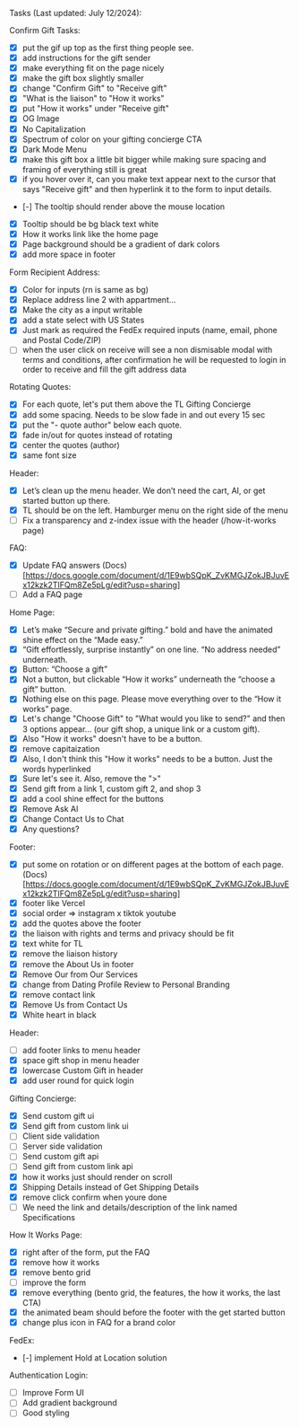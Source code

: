 Tasks (Last updated: July 12/2024):

Confirm Gift Tasks:
- [x] put the gif up top as the first thing people see.
- [x] add instructions for the gift sender
- [x] make everything fit on the page nicely
- [x] make the gift box slightly smaller
- [x] change "Confirm Gift" to "Receive gift"
- [x] "What is the liaison" to "How it works"
- [x] put "How it works" under "Receive gift"
- [x] OG Image
- [x] No Capitalization
- [x] Spectrum of color on your gifting concierge CTA
- [x] Dark Mode Menu
- [x] make this gift box a little bit bigger while making sure spacing and framing of everything still is great
- [x] if you hover over it, can you make text appear next to the cursor that says "Receive gift" and then hyperlink it to the form to input details.
- [-] The tooltip should render above the mouse location
- [x] Tooltip should be bg black text white
- [x] How it works link like the home page
- [x] Page background should be a gradient of dark colors
- [x] add more space in footer

Form Recipient Address:
- [x] Color for inputs (rn is same as bg)
- [x] Replace address line 2 with appartment...
- [x] Make the city as a input writable
- [x] add a state select with US States
- [x] Just mark as required the FedEx required inputs (name, email, phone and Postal Code/ZIP)
- [ ] when the user click on receive will see a non dismisable modal with terms and conditions,
after confirmation he will be requested to login
in order to receive and fill the gift address data

Rotating Quotes:
- [x] For each quote, let's put them above the TL Gifting Concierge
- [x] add some spacing. Needs to be slow fade in and out every 15 sec
- [x] put the "- quote author" below each quote.
- [x] fade in/out for quotes instead of rotating
- [x] center the quotes (author)
- [x] same font size

Header:
- [x] Let’s clean up the menu header. We don’t need the cart, AI, or get started button up there.
- [x] TL should be on the left. Hamburger menu on the right side of the menu
- [ ] Fix a transparency and z-index issue with the header (/how-it-works page)

FAQ:
- [x] Update FAQ answers
(Docs)[https://docs.google.com/document/d/1E9wbSQpK_ZvKMGJZokJBJuvEx12kzk2TIFQm8Ze5pLg/edit?usp=sharing]
- [ ] Add a FAQ page

Home Page:
- [x] Let’s make “Secure and private gifting.” bold and have the animated shine effect on the “Made easy.”
- [x] “Gift effortlessly, surprise instantly” on one line. “No address needed” underneath.
- [x] Button: “Choose a gift”
- [x] Not a button, but clickable “How it works” underneath the “choose a gift” button.
- [x] Nothing else on this page. Please move everything over to the “How it works” page.
- [x] Let's change "Choose Gift" to "What would you like to send?" and then 3 options appear... (our gift shop, a unique link or a custom gift).
- [x] Also "How it works" doesn't have to be a button.
- [x] remove capitaization
- [x] Also, I don't think this "How it works" needs to be a button. Just the words hyperlinked
- [x] Sure let's see it. Also, remove the ">"
- [x] Send gift from a link 1, custom gift 2, and shop 3
- [x] add a cool shine effect for the buttons
- [x] Remove Ask AI
- [x] Change Contact Us to Chat
- [x] Any questions?

Footer:
- [x] put some on rotation or on different pages at the bottom of each page.
(Docs)[https://docs.google.com/document/d/1E9wbSQpK_ZvKMGJZokJBJuvEx12kzk2TIFQm8Ze5pLg/edit?usp=sharing]
- [x] footer like Vercel
- [x] social order => instagram x tiktok youtube
- [x] add the quotes above the footer
- [x] the liaison with rights and terms and privacy should be fit
- [x] text white for TL
- [x] remove the liaison history
- [x] remove the About Us in footer
- [x] Remove Our from Our Services
- [x] change from Dating Profile Review to Personal Branding
- [x] remove contact link
- [x] Remove Us from Contact Us
- [x] White heart in black

Header:
- [ ] add footer links to menu header
- [x] space gift shop in menu header
- [x] lowercase Custom Gift in header
- [x] add user round for quick login

Gifting Concierge:
- [x] Send custom gift ui
- [x] Send gift from custom link ui
- [ ] Client side validation
- [ ] Server side validation
- [ ] Send custom gift api
- [ ] Send gift from custom link api
- [x] how it works just should render on scroll
- [x] Shipping Details instead of Get Shipping Details
- [x] remove click confirm when youre done
- [ ] We need the link and details/description of the link named Specifications

How It Works Page:
- [x] right after of the form, put the FAQ
- [x] remove how it works
- [x] remove bento grid
- [ ] improve the form
- [x] remove everything (bento grid, the features, the how it works, the last CTA)
- [x] the animated beam should before the footer with the get started button
- [x] change plus icon in FAQ for a brand color

FedEx:
- [-] implement Hold at Location solution

Authentication Login:
- [ ] Improve Form UI
- [ ] Add gradient background
- [ ] Good styling